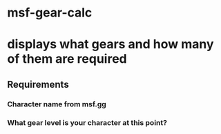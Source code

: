 # msf-gear-calc

# displays what gears and how many of them are required

## Requirements
### Character name from msf.gg
### What gear level is your character at this point?
